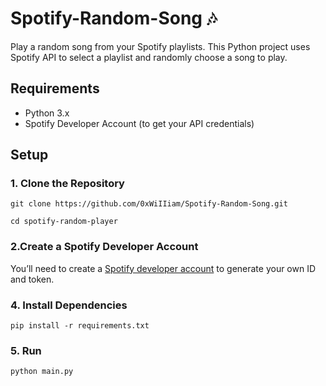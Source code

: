# Spotify-Random-Song 🎶
Play a random song from your Spotify playlists. This Python project uses Spotify API to select a playlist and randomly choose a song to play.

## Requirements
- Python 3.x
- Spotify Developer Account (to get your API credentials)

## Setup

### 1. Clone the Repository 
```git clone https://github.com/0xWiIIiam/Spotify-Random-Song.git```

```cd spotify-random-player```

### 2.Create a Spotify Developer Account
You’ll need to create a [Spotify developer account](https://developer.spotify.com/dashboard/applications) to generate your own ID and token.

### 4. Install Dependencies
```pip install -r requirements.txt```

### 5. Run
```python main.py```
